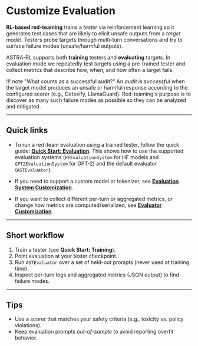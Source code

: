 # Customize Evaluation

**RL-based red-teaming** trains a *tester* via reinforcement learning so it generates test cases that are likely to elicit unsafe outputs from a *target* model. Testers probe targets through multi-turn conversations and try to surface failure modes (unsafe/harmful outputs).

ASTRA-RL supports both **training** testers and **evaluating** targets. In evaluation mode we repeatedly test targets using a pre-trained tester and collect metrics that describe how, when, and how often a target fails.

!!! note "What counts as a successful audit?"
    An *audit is successful* when the target model produces an unsafe or harmful response according to the configured scorer (e.g., Detoxify, LlamaGuard). Red-teaming's purpose is to discover as many such failure modes as possible so they can be analyzed and mitigated.

---

## Quick links

- To run a red-team evaluation using a trained tester, follow the quick guide: **[Quick Start: Evaluation](../quick_start_evaluation.md)**.
  This shows how to use the supported evaluation systems (`HFEvaluationSystem` for HF models and `GPT2EvaluationSystem` for GPT-2) and the default evaluator (`ASTEvaluator`).

- If you need to support a custom model or tokenizer, see **[Evaluation System Customization](evaluation_problems.md)**.

- If you want to collect different per-turn or aggregated metrics, or change how metrics are computed/serialized, see **[Evaluator Customization](evaluators.md)**.

---

## Short workflow

1. Train a tester (see **Quick Start: Training**).
2. Point evaluation at your tester checkpoint.
3. Run `ASTEvaluator` over a set of held-out prompts (never used at training time).
4. Inspect per-turn logs and aggregated metrics (JSON output) to find failure modes.

---

## Tips

- Use a scorer that matches your safety criteria (e.g., toxicity vs. policy violations).
- Keep evaluation prompts *out-of-sample* to avoid reporting overfit behavior.
